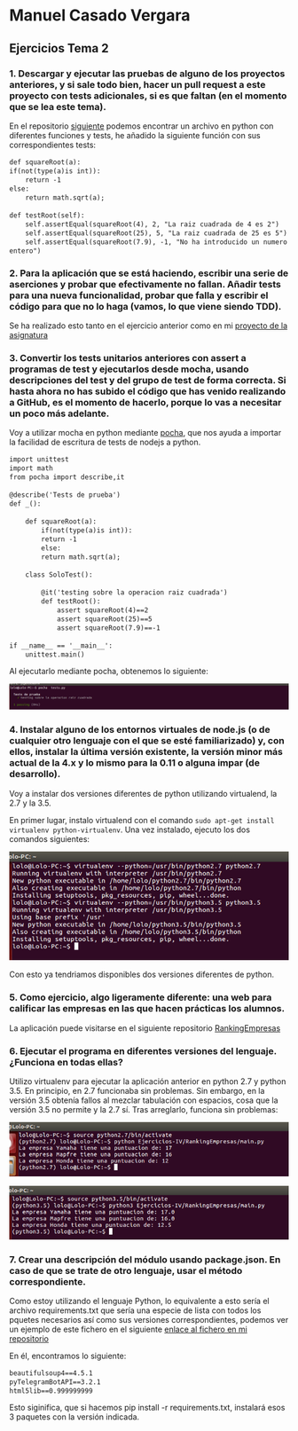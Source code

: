# Manuel Casado Vergara

## Ejercicios Tema 2

### 1. Descargar y ejecutar las pruebas de alguno de los proyectos anteriores, y si sale todo bien, hacer un pull request a este proyecto con tests adicionales, si es que faltan (en el momento que se lea este tema).

En el repositorio [siguiente](https://github.com/cvlolo/tdd-gdg) podemos encontrar un archivo en python con diferentes funciones y tests, he añadido la siguiente función con sus correspondientes
tests:

	
	def squareRoot(a):
    if(not(type(a)is int)):
        return -1
    else:
        return math.sqrt(a);

	def testRoot(self):
		self.assertEqual(squareRoot(4), 2, "La raiz cuadrada de 4 es 2")
		self.assertEqual(squareRoot(25), 5, "La raiz cuadrada de 25 es 5")
		self.assertEqual(squareRoot(7.9), -1, "No ha introducido un numero entero")
 	
### 2. Para la aplicación que se está haciendo, escribir una serie de aserciones y probar que efectivamente no fallan. Añadir tests para una nueva funcionalidad, probar que falla y escribir el código para que no lo haga (vamos, lo que viene siendo TDD).

Se ha realizado esto tanto en el ejercicio anterior como en mi [proyecto de la asignatura](https://github.com/cvlolo/IV-Proyecto) 

### 3. Convertir los tests unitarios anteriores con assert a programas de test y ejecutarlos desde mocha, usando descripciones del test y del grupo de test de forma correcta. Si hasta ahora no has subido el código que has venido realizando a GitHub, es el momento de hacerlo, porque lo vas a necesitar un poco más adelante.

Voy a utilizar mocha en python mediante [pocha](https://github.com/rlgomes/pocha), que nos ayuda a importar la facilidad de escritura de tests de nodejs a python.

	import unittest
	import math
	from pocha import describe,it

	@describe('Tests de prueba')
	def _():
	
		def squareRoot(a):
		    if(not(type(a)is int)):
			return -1
		    else:
			return math.sqrt(a);

		class SoloTest():

			@it('testing sobre la operacion raiz cuadrada') 
			def testRoot():
				assert squareRoot(4)==2
				assert squareRoot(25)==5
				assert squareRoot(7.9)==-1

	if __name__ == '__main__':
	    unittest.main()


Al ejecutarlo mediante pocha, obtenemos lo siguiente:

![img](https://github.com/cvlolo/Ejercicios-IV/blob/master/img/pocha.png)

### 4. Instalar alguno de los entornos virtuales de node.js (o de cualquier otro lenguaje con el que se esté familiarizado) y, con ellos, instalar la última versión existente, la versión minor más actual de la 4.x y lo mismo para la 0.11 o alguna impar (de desarrollo).

Voy a instalar dos versiones diferentes de python utilizando virtualend, la 2.7 y la 3.5. 

En primer lugar, instalo virtualend con el comando `sudo apt-get install virtualenv python-virtualenv`. Una vez instalado, ejecuto los dos comandos siguientes:

![img](https://github.com/cvlolo/Ejercicios-IV/blob/master/img/virtualenv.png)

Con esto ya tendriamos disponibles dos versiones diferentes de python.


### 5. Como ejercicio, algo ligeramente diferente: una web para calificar las empresas en las que hacen prácticas los alumnos.

La aplicación puede visitarse en el siguiente repositorio [RankingEmpresas](https://github.com/cvlolo/Ejercicios-IV/tree/master/RankingEmpresas)

### 6. Ejecutar el programa en diferentes versiones del lenguaje. ¿Funciona en todas ellas? 

Utilizo virtualenv para ejecutar la aplicación anterior en python 2.7 y python 3.5. En principio, en 2.7 funcionaba sin problemas. Sin embargo, en la versión 3.5 obtenía fallos al mezclar tabulación 
con espacios, cosa que la versión 3.5 no permite y la 2.7 sí. Tras arreglarlo, funciona sin problemas:

![img](https://github.com/cvlolo/Ejercicios-IV/blob/master/img/2.7.png)

![img](https://github.com/cvlolo/Ejercicios-IV/blob/master/img/3.5.png)

### 7. Crear una descripción del módulo usando package.json. En caso de que se trate de otro lenguaje, usar el método correspondiente.

Como estoy utilizando el lenguaje Python, lo equivalente a esto sería el archivo requirements.txt que sería una especie de lista con todos los pquetes necesarios así como sus versiones correspondientes, podemos ver un ejemplo de este fichero en el siguiente [enlace al fichero en mi repositorio](https://github.com/cvlolo/IV-Proyecto/blob/master/requirements.txt)

En él, encontramos lo siguiente:

	beautifulsoup4==4.5.1
	pyTelegramBotAPI==3.2.1
	html5lib==0.999999999

Esto siginifica, que si hacemos pip install -r requirements.txt, instalará esos 3 paquetes con la versión indicada.
